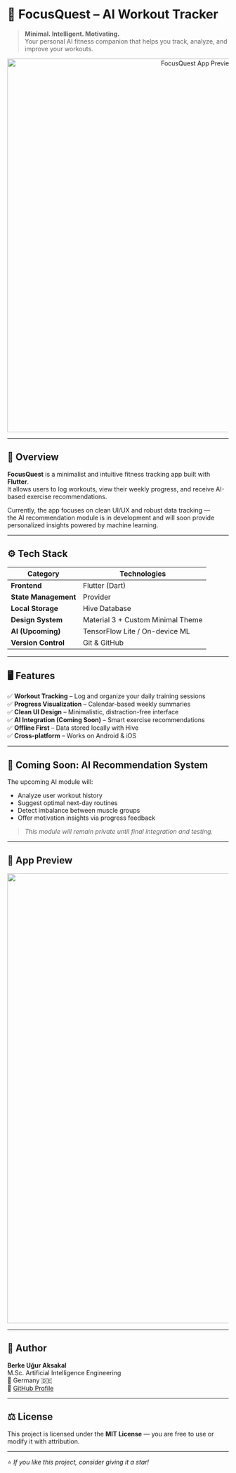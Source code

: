 # 🧠 FocusQuest – AI Workout Tracker

> **Minimal. Intelligent. Motivating.**  
> Your personal AI fitness companion that helps you track, analyze, and improve your workouts.

<p align="center">
  <img src="images/app_preview.png" width="850" alt="FocusQuest App Preview">
</p>

---

## 🚀 Overview

**FocusQuest** is a minimalist and intuitive fitness tracking app built with **Flutter**.  
It allows users to log workouts, view their weekly progress, and receive AI-based exercise recommendations.  

Currently, the app focuses on clean UI/UX and robust data tracking —  
the AI recommendation module is in development and will soon provide personalized insights powered by machine learning.

---

## ⚙️ Tech Stack

| Category | Technologies |
|-----------|--------------|
| **Frontend** | Flutter (Dart) |
| **State Management** | Provider |
| **Local Storage** | Hive Database |
| **Design System** | Material 3 + Custom Minimal Theme |
| **AI (Upcoming)** | TensorFlow Lite / On-device ML |
| **Version Control** | Git & GitHub |

---

## 🖥 Features

✅ **Workout Tracking** – Log and organize your daily training sessions  
✅ **Progress Visualization** – Calendar-based weekly summaries  
✅ **Clean UI Design** – Minimalistic, distraction-free interface  
✅ **AI Integration (Coming Soon)** – Smart exercise recommendations  
✅ **Offline First** – Data stored locally with Hive  
✅ **Cross-platform** – Works on Android & iOS  

---

## 🧠 Coming Soon: AI Recommendation System

The upcoming AI module will:  
- Analyze user workout history  
- Suggest optimal next-day routines  
- Detect imbalance between muscle groups  
- Offer motivation insights via progress feedback  

> *This module will remain private until final integration and testing.*

---

## 📱 App Preview

<p align="center">
  <img width="1536" height="1024" alt="image" src="https://github.com/user-attachments/assets/c9d8fecf-186b-4d87-ac25-22260dd4dbcf" />
</p>

---

## 👤 Author

**Berke Uğur Aksakal**  
M.Sc. Artificial Intelligence Engineering  
📍 Germany 🇩🇪  
💼 [GitHub Profile](https://github.com/BUAksakal)

---

## ⚖️ License

This project is licensed under the **MIT License** — you are free to use or modify it with attribution.

---

⭐ *If you like this project, consider giving it a star!*
